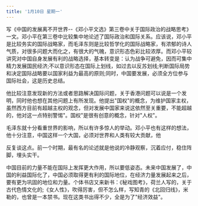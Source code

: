 ```yaml
---
title: '1月10日 星期一'
---
```

写《中国的发展离不开世界--《邓小平文选》第三卷中关于国际政治的战略思考》一文。邓小平在第三卷中比较集中地论述了国际政治和国际关系。应该说，邓小平是比较务实的国际战略家，而毛泽东则是比较哲学化的国际战略家，有浓郁的诗人气质，对很多问题大而化之，有很大的气魄，意识形态色彩比较浓厚。而邓小平较讲究对中国自身发展有利的战略选择，基本转变是：认为战争可避免，因而可集中精力发展国民经济;不以意识形态在国际上划线，如过去以反苏划线;判断国际局势和决定国际战略要以国家利益为最高的原则;同时，中国要发展，必须全方位参与国际社会，这是历史总结。

他比较注意发现新的方法或者思路解决国际问题，关于香港问题可以说是一个发明，同时他也想在其他问题上有所发现。他提出"国权"的概念，为维护国家主权，虽然西方目前有超越主权的观念，但对发展中国家来说这依然至关重要，不能超越的，他对这一点特别警惕"。国权"是很有创意的概念，针对"人权"。

毛泽东就十分看重世界的影响，所以有许多惊人的举动。邓小平也有这样的想法，他十分注意，中国这样一个大国，必须对世界和人类有较大贡献，他

反复谈这点。前一个时期，最有名的论述就是他说的冷静观察，沉着应付，稳住阵脚，埋头实干。

中国目前的力量不能在国际上发挥更大作用，所以要低姿态。未来中国发展了，中国的利益国际化了，中国必须取得更有利的国际地位，在经济力量发展起来之后，要有更为巩固的地位和力量。个体书店又来新书：《秘戏图考》，荷兰人写的，关于古代色情文化的;《女人性》，吹得厉害，但不怎么样，写知青的《北回归线》，米勒的，也曾是一本禁书。现在这类书出得不少，全是为了"经济效益"。